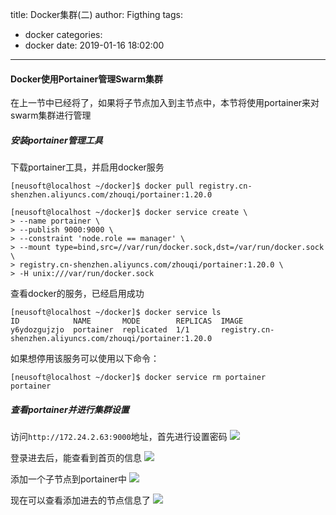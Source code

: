 title: Docker集群(二)
author: Figthing
tags:
  - docker
categories:
  - docker
date: 2019-01-16 18:02:00
---
#### Docker使用Portainer管理Swarm集群

在上一节中已经将了，如果将子节点加入到主节点中，本节将使用portainer来对swarm集群进行管理

##### 安装portainer管理工具
下载portainer工具，并启用docker服务
```shell
[neusoft@localhost ~/docker]$ docker pull registry.cn-shenzhen.aliyuncs.com/zhouqi/portainer:1.20.0

[neusoft@localhost ~/docker]$ docker service create \
> --name portainer \
> --publish 9000:9000 \
> --constraint 'node.role == manager' \
> --mount type=bind,src=//var/run/docker.sock,dst=/var/run/docker.sock \
> registry.cn-shenzhen.aliyuncs.com/zhouqi/portainer:1.20.0 \
> -H unix:///var/run/docker.sock
```

<!--more-->

查看docker的服务，已经启用成功
```shell
[neusoft@localhost ~/docker]$ docker service ls
ID            NAME       MODE        REPLICAS  IMAGE
y6ydozgujzjo  portainer  replicated  1/1       registry.cn-shenzhen.aliyuncs.com/zhouqi/portainer:1.20.0
```
如果想停用该服务可以使用以下命令：
```shell
[neusoft@localhost ~/docker]$ docker service rm portainer
portainer
```

##### 查看portainer并进行集群设置
访问`http://172.24.2.63:9000`地址，首先进行设置密码
![](https://zhouqi-blog.oss-cn-shenzhen.aliyuncs.com/img/docker/8.png)

登录进去后，能查看到首页的信息
![](https://zhouqi-blog.oss-cn-shenzhen.aliyuncs.com/img/docker/9.png)

添加一个子节点到portainer中
![](https://zhouqi-blog.oss-cn-shenzhen.aliyuncs.com/img/docker/10.png)

现在可以查看添加进去的节点信息了
![](https://zhouqi-blog.oss-cn-shenzhen.aliyuncs.com/img/docker/11.png)